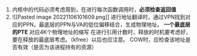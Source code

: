 1. 内核中的代码必须考虑周到，在进行每次函数调用时，**必须检查返回值**
2. ![[Pasted image 20221106101609.png]]
   进行地址翻译时，通过VPN找到对应的PPN，最底层的PPN与VA的低位偏移结合，生成物理地址。
   **一个最底层的PTE** 对应4K个物理地址的缩写
   在进行引用计数时，释放的时机要考虑好，要在释放的最底层考虑。（kfree）以后也应注意。
   COW时，应检查该地址是否有效（是否为该进程持有的资源）